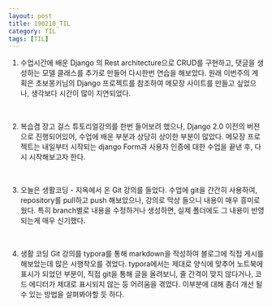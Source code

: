 ```yaml
---
layout: post
title: 190210_TIL
category: TIL
tags: [TIL]
---
```






1. 수업시간에 배운 Django 의 Rest architecture으로 CRUD를 구현하고,  댓글을 생성하는 모델 클래스를 추가로 만들어 다시한번 연습을 해보았다.  원래 이번주의 계획은 초보몽키님의 Django 프로젝트를 참조하여 메모장 사이트를 만들고 싶었으나,  생각보다 시간이 많이 지연되었다.

   <br>

2. 복습겸 장고 걸스 튜토리얼강의를 한번 들어보려 했으나, Django 2.0 이전의 버젼으로 진행되어있어, 수업에 배운 부분과 상당히 상이한 부분이 많았다. 메모장 프로젝트는 내일부터 시작되는 django Form과 사용자 인증에 대한 수업을 끝낸 후, 다시 시작해보고자 한다.

   <br>

3. 오늘은 생활코딩 - 지옥에서 온 Git 강의를 들었다. 수업에 git을 간간히 사용하여, repository를 pull하고 push 해보았으나, 강의로 막상 들으니 내용이 매우 흥미로웠다. 특히 branch별로 내용을 수정하거나 생성하면, 실제 폴더에도 그 내용이 반영되는게 매우 신기했다.

<br>

4. 생활 코딩 Git 강의를 typora를 통해 markdown을 작성하여 블로그에 직접 게시를 해보았는데 많은 시행착오를 겪었다. typora에서는 제대로 양식에 맞추어 노트북에 표시가 되었던 부분이, 직접 git을 통해 글을 올려보니, 줄 간격이 맞지 않다거나, 코드 에디터가 제대로 표시되지 않는 등 어려움을 겪었다. 이부분에 대해 좀더 개선 될 수 있는 방법을 살펴봐야할 듯 하다.

   

